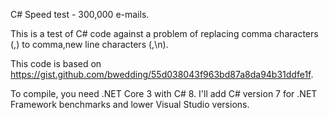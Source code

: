 C# Speed test - 300,000 e-mails.

This is a test of C# code against a problem of replacing comma characters (,) to comma,new line characters (,\n).

This code is based on https://gist.github.com/bwedding/55d038043f963bd87a8da94b31ddfe1f.

To compile, you need .NET Core 3 with C# 8. I'll add C# version 7 for .NET Framework benchmarks and lower Visual Studio versions.

